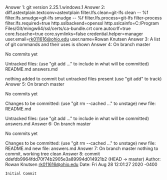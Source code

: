 Answer 1: 
git version 2.25.1.windows.1
Answer 2: 
diff.astextplain.textconv=astextplain
filter.lfs.clean=git-lfs clean -- %f
filter.lfs.smudge=git-lfs smudge -- %f
filter.lfs.process=git-lfs filter-process
filter.lfs.required=true
http.sslbackend=openssl
http.sslcainfo=C:/Program Files/Git/mingw64/ssl/certs/ca-bundle.crt
core.autocrlf=true
core.fscache=true
core.symlinks=false
credential.helper=manager
user.email=rk011616@ohio.edu
user.name=Rowan Knutsen
Answer 3: 
A list of git commands and their uses is shown
Answer 4:
On branch master

No commits yet

Untracked files:
  (use "git add <file>..." to include in what will be committed)
        README.md
        answers.md

nothing added to commit but untracked files present (use "git add" to track)
Answer 5:
On branch master

No commits yet

Changes to be committed:
  (use "git rm --cached <file>..." to unstage)
        new file:   README.md

Untracked files:
  (use "git add <file>..." to include in what will be committed)
        answers.md
Answer 6:
On branch master

No commits yet

Changes to be committed:
  (use "git rm --cached <file>..." to unstage)
        new file:   README.md
        new file:   answers.md
Answer 7:
On branch master
nothing to commit, working tree clean
Answer 8:
commit ddefdb9964fdd70f74b2905e3a89994d014921b2 (HEAD -> master)
Author: Rowan Knutsen <rk011616@ohio.edu>
Date:   Fri Aug 28 12:01:27 2020 -0400

    Initial Commit